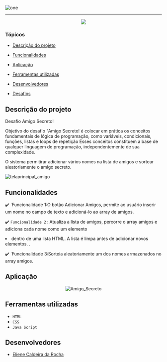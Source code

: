 

![one](https://github.com/user-attachments/assets/8ca46ec8-ac07-429f-803b-fe3cf2c414a3)


<hr>

<p align="center">
   <img src="http://img.shields.io/static/v1?label=STATUS&message=%20FINALIZADO&color=RED&style=for-the-badge" #vitrinedev/>
</p>

### Tópicos 

- [Descrição do projeto](#descrição-do-projeto)

- [Funcionalidades](#funcionalidades)

- [Aplicação](#aplicação)

- [Ferramentas utilizadas](#ferramentas-utilizadas)

- [Desenvolvedores](#desenvolvedores)
- [Desafios](#desafios)

## Descrição do projeto 

<p align="justify">

Desafio Amigo Secreto!

Objetivo do desafio "Amigo Secreto! é  colocar em prática os conceitos fundamentais de lógica de programação, como variáveis, condicionais, funções, listas e loops de repetição Esses conceitos constituem a base de qualquer linguagem de programação, 
independentemente de sua complexidade.


O sistema permitirár adicionar vários nomes na lista de amigos e sortear aleatoriamente o amigo secreto.

![telaprincipal_amigo](https://github.com/user-attachments/assets/88a1e432-15f6-435a-95f8-e0c5cc2d98d9)

</p>

## Funcionalidades

:heavy_check_mark: `Funcionalidade 1:O botão Adicionar Amigos, permite ao usuário inserir um nome no campo de texto e adicioná-lo ao  array de amigos.

:heavy_check_mark: `Funcionalidade 2:` Atualiza a lista de amigos, percorre o array amigos e adiciona cada nome como um elemento <li> dentro de uma lista HTML. A lista é limpa  antes de adicionar novos elementos. .

:heavy_check_mark: `Funcionalidade 3:Sorteia aleatoriamente um dos nomes armazenados no array amigos.

## Aplicação

<div align="center">


![Amigo_Secreto](https://github.com/user-attachments/assets/d18ae159-2cfc-46e6-924b-03542eff5d43)

  </div>

###

## Ferramentas utilizadas

- ``HTML``
- ``CSS``
- ``Java Script``

###
## Desenvolvedores
- [Eliene Caldeira da Rocha](https://github.com/elienecaldeira)

